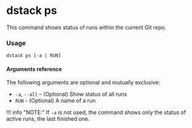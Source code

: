 # dstack ps

This command shows status of runs within the current Git repo.

### Usage

```shell
dstack ps [-a | RUN]
```

#### Arguments reference

The following arguments are optional and mutually exclusive:

-  `-a`, `--all` – (Optional) Show status of all runs
- `RUN` - (Optional) A name of a run

!!! info "NOTE:"
    If `-a` is not used, the command shows only the status of active runs, the last finished one.
